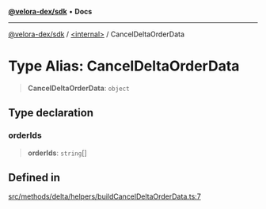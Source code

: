 [**@velora-dex/sdk**](../../README.md) • **Docs**

***

[@velora-dex/sdk](../../globals.md) / [\<internal\>](../README.md) / CancelDeltaOrderData

# Type Alias: CancelDeltaOrderData

> **CancelDeltaOrderData**: `object`

## Type declaration

### orderIds

> **orderIds**: `string`[]

## Defined in

[src/methods/delta/helpers/buildCancelDeltaOrderData.ts:7](https://github.com/paraswap/paraswap-sdk/blob/master/src/methods/delta/helpers/buildCancelDeltaOrderData.ts#L7)
